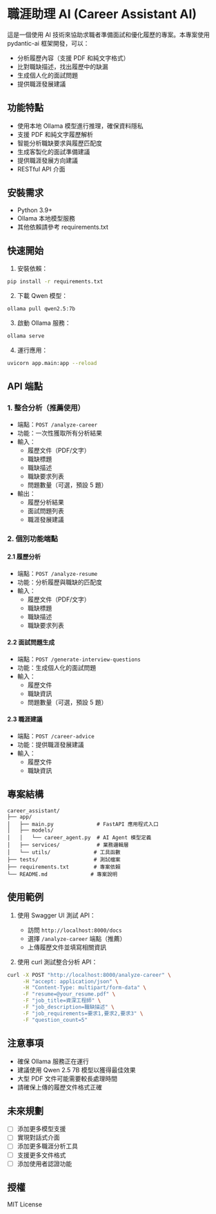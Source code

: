 # 職涯助理 AI (Career Assistant AI)

這是一個使用 AI 技術來協助求職者準備面試和優化履歷的專案。本專案使用 pydantic-ai 框架開發，可以：

- 分析履歷內容（支援 PDF 和純文字格式）
- 比對職缺描述，找出履歷中的缺漏
- 生成個人化的面試問題
- 提供職涯發展建議

## 功能特點

- 使用本地 Ollama 模型進行推理，確保資料隱私
- 支援 PDF 和純文字履歷解析
- 智能分析職缺要求與履歷匹配度
- 生成客製化的面試準備建議
- 提供職涯發展方向建議
- RESTful API 介面

## 安裝需求

- Python 3.9+
- Ollama 本地模型服務
- 其他依賴請參考 requirements.txt

## 快速開始

1. 安裝依賴：
```bash
pip install -r requirements.txt
```

2. 下載 Qwen 模型：
```bash
ollama pull qwen2.5:7b
```

3. 啟動 Ollama 服務：
```bash
ollama serve
```

4. 運行應用：
```bash
uvicorn app.main:app --reload
```

## API 端點

### 1. 整合分析（推薦使用）
- 端點：`POST /analyze-career`
- 功能：一次性獲取所有分析結果
- 輸入：
  - 履歷文件（PDF/文字）
  - 職缺標題
  - 職缺描述
  - 職缺要求列表
  - 問題數量（可選，預設 5 題）
- 輸出：
  - 履歷分析結果
  - 面試問題列表
  - 職涯發展建議

### 2. 個別功能端點

#### 2.1 履歷分析
- 端點：`POST /analyze-resume`
- 功能：分析履歷與職缺的匹配度
- 輸入：
  - 履歷文件（PDF/文字）
  - 職缺標題
  - 職缺描述
  - 職缺要求列表

#### 2.2 面試問題生成
- 端點：`POST /generate-interview-questions`
- 功能：生成個人化的面試問題
- 輸入：
  - 履歷文件
  - 職缺資訊
  - 問題數量（可選，預設 5 題）

#### 2.3 職涯建議
- 端點：`POST /career-advice`
- 功能：提供職涯發展建議
- 輸入：
  - 履歷文件
  - 職缺資訊

## 專案結構

```
career_assistant/
├── app/
│   ├── main.py              # FastAPI 應用程式入口
│   ├── models/
│   │   └── career_agent.py  # AI Agent 模型定義
│   ├── services/            # 業務邏輯層
│   └── utils/              # 工具函數
├── tests/                  # 測試檔案
├── requirements.txt        # 專案依賴
└── README.md              # 專案說明
```

## 使用範例

1. 使用 Swagger UI 測試 API：
   - 訪問 `http://localhost:8000/docs`
   - 選擇 `/analyze-career` 端點（推薦）
   - 上傳履歷文件並填寫相關資訊

2. 使用 curl 測試整合分析 API：
```bash
curl -X POST "http://localhost:8000/analyze-career" \
     -H "accept: application/json" \
     -H "Content-Type: multipart/form-data" \
     -F "resume=@your_resume.pdf" \
     -F "job_title=資深工程師" \
     -F "job_description=職缺描述" \
     -F "job_requirements=要求1,要求2,要求3" \
     -F "question_count=5"
```

## 注意事項

- 確保 Ollama 服務正在運行
- 建議使用 Qwen 2.5 7B 模型以獲得最佳效果
- 大型 PDF 文件可能需要較長處理時間
- 請確保上傳的履歷文件格式正確

## 未來規劃

- [ ] 添加更多模型支援
- [ ] 實現對話式介面
- [ ] 添加更多職涯分析工具
- [ ] 支援更多文件格式
- [ ] 添加使用者認證功能

## 授權

MIT License 
